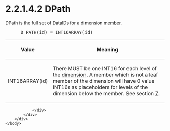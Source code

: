 <html dir="LTR" xmlns:mshelp="http://msdn.microsoft.com/mshelp" xmlns:ddue="http://ddue.schemas.microsoft.com/authoring/2003/5" xmlns:xlink="http://www.w3.org/1999/xlink" xmlns:tool="http://www.microsoft.com/tooltip">
    <head>
        <meta http-equiv="Content-Type" content="text/html; CHARSET=utf-8"></meta>
        <meta name="save" content="history"></meta>
        <title>2.2.1.4.2 DPath</title>
        <xml>
            <mshelp:toctitle title="2.2.1.4.2 DPath"></mshelp:toctitle>
            <mshelp:rltitle title="[MS-SSAS8]: DPath"></mshelp:rltitle>
            <mshelp:keyword index="A" term="f8d4a580-f417-48fc-8ae0-ba0e10d238c1"></mshelp:keyword>
            <mshelp:attr name="DCSext.ContentType" value="open specification"></mshelp:attr>
            <mshelp:attr name="AssetID" value="f8d4a580-f417-48fc-8ae0-ba0e10d238c1"></mshelp:attr>
            <mshelp:attr name="TopicType" value="kbRef"></mshelp:attr>
            <mshelp:attr name="DCSext.Title" value="[MS-SSAS8]: DPath" />
        </xml>
    </head>
    <body>
        <div id="header">
            <h1 class="heading">2.2.1.4.2 DPath</h1>
        </div>
        <div id="mainSection">
            <div id="mainBody">
                <div id="allHistory" class="saveHistory"></div>
                <div id="sectionSection0" class="section" name="collapseableSection">
                    

<p>DPath is the full set of DataIDs for a dimension <a href="c527450b-f5bd-424b-8c98-ba6365288f35.html#gt_5d78ca78-a9b1-4791-8126-bf9494304b11">member</a>.           </p>

<dl>
<dd>
<div><pre> D_PATH(id) = INT16ARRAY(id)
</pre></div>
</dd></dl>

<table>
 <thead>
  <tr>
   <th>
   <p>Value</p>
   </th>
   <th>
   <p>Meaning</p>
   </th>
  </tr>
 </thead>
 <tr>
  <td>
  <p>INT16ARRAY(id)</p>
  </td>
  <td>
  <p>There MUST be one INT16 for each level of the <a href="c527450b-f5bd-424b-8c98-ba6365288f35.html#gt_70d18eb1-eb3c-48f8-b0cd-7140f206406c">dimension</a>. A member which
  is not a leaf member of the dimension will have 0 value INT16s as
  placeholders for levels of the dimension below the member. See section <a href="d7582073-3671-4ed8-a296-b5638dc7bff7.html">7</a>.</p>
  </td>
 </tr>
</table>

<p> </p>


                </div>
            </div>
        </div>
    </body>
</html>